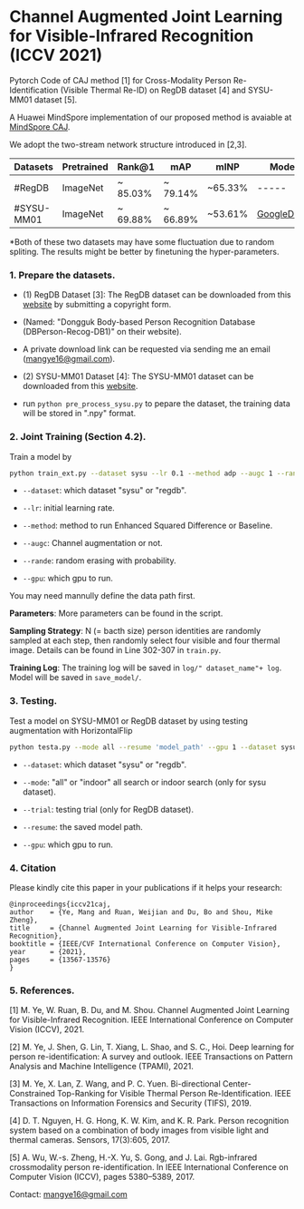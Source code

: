# Channel Augmented Joint Learning for Visible-Infrared Recognition (ICCV 2021) 
Pytorch Code of CAJ method [1] for Cross-Modality Person Re-Identification (Visible Thermal Re-ID) on RegDB dataset [4] and SYSU-MM01 dataset [5]. 

A Huawei MindSpore implementation of our proposed method is avaiable at [MindSpore CAJ](https://gitee.com/mindspore/contrib/tree/master/papers/CAJ).

We adopt the two-stream network structure introduced in [2,3].

|Datasets    | Pretrained| Rank@1  | mAP |  mINP |  Model|
| --------   | -----    | -----  |  -----  | ----- |------|
|#RegDB      | ImageNet | ~ 85.03% | ~ 79.14%|  ~65.33% |----- |
|#SYSU-MM01  | ImageNet | ~ 69.88%  | ~ 66.89% | ~53.61% | [GoogleDrive](https://drive.google.com/file/d/1vIKkB61frqA-zG0RiL282heqthvwkKdO/view?usp=sharing)|

*Both of these two datasets may have some fluctuation due to random spliting. The results might be better by finetuning the hyper-parameters. 

### 1. Prepare the datasets.

- (1) RegDB Dataset [3]: The RegDB dataset can be downloaded from this [website](http://dm.dongguk.edu/link.html) by submitting a copyright form.

- (Named: "Dongguk Body-based Person Recognition Database (DBPerson-Recog-DB1)" on their website). 

- A private download link can be requested via sending me an email (mangye16@gmail.com). 

- (2) SYSU-MM01 Dataset [4]: The SYSU-MM01 dataset can be downloaded from this [website](http://isee.sysu.edu.cn/project/RGBIRReID.htm).

- run `python pre_process_sysu.py` to pepare the dataset, the training data will be stored in ".npy" format.

### 2. Joint Training (Section 4.2).
Train a model by
```bash
python train_ext.py --dataset sysu --lr 0.1 --method adp --augc 1 --rande 0.5 --alpha 1 --square 1 --gamma 1 --gpu 1
```

- `--dataset`: which dataset "sysu" or "regdb".

- `--lr`: initial learning rate.

-  `--method`: method to run Enhanced Squared Difference or Baseline.

-  `--augc`:  Channel augmentation or not.

-  `--rande`:  random erasing with probability.

- `--gpu`:  which gpu to run.

You may need mannully define the data path first.

**Parameters**: More parameters can be found in the script.

**Sampling Strategy**: N (= bacth size) person identities are randomly sampled at each step, then randomly select four visible and four thermal image. Details can be found in Line 302-307 in `train.py`.

**Training Log**: The training log will be saved in `log/" dataset_name"+ log`. Model will be saved in `save_model/`.

### 3. Testing.

Test a model on SYSU-MM01 or RegDB dataset by using testing augmentation with HorizontalFlip
```bash
python testa.py --mode all --resume 'model_path' --gpu 1 --dataset sysu
```
- `--dataset`: which dataset "sysu" or "regdb".

- `--mode`: "all" or "indoor" all search or indoor search (only for sysu dataset).

- `--trial`: testing trial (only for RegDB dataset).

- `--resume`: the saved model path.

- `--gpu`:  which gpu to run.

### 4. Citation

Please kindly cite this paper in your publications if it helps your research:
```
@inproceedings{iccv21caj,
author    = {Ye, Mang and Ruan, Weijian and Du, Bo and Shou, Mike Zheng},
title     = {Channel Augmented Joint Learning for Visible-Infrared Recognition},
booktitle = {IEEE/CVF International Conference on Computer Vision},
year      = {2021},
pages     = {13567-13576}
}
```

###  5. References.

[1] M. Ye, W. Ruan, B. Du, and M. Shou. Channel Augmented Joint Learning for Visible-Infrared Recognition. IEEE International Conference on Computer Vision (ICCV), 2021.

[2] M. Ye, J. Shen, G. Lin, T. Xiang, L. Shao, and S. C., Hoi. 	Deep learning for person re-identification: A survey and outlook. IEEE Transactions on Pattern Analysis and Machine Intelligence (TPAMI), 2021.

[3] M. Ye, X. Lan, Z. Wang, and P. C. Yuen. Bi-directional Center-Constrained Top-Ranking for Visible Thermal Person Re-Identification. IEEE Transactions on Information Forensics and Security (TIFS), 2019.

[4] D. T. Nguyen, H. G. Hong, K. W. Kim, and K. R. Park. Person recognition system based on a combination of body images from visible light and thermal cameras. Sensors, 17(3):605, 2017.

[5] A. Wu, W.-s. Zheng, H.-X. Yu, S. Gong, and J. Lai. Rgb-infrared crossmodality person re-identification. In IEEE International Conference on Computer Vision (ICCV), pages 5380–5389, 2017.

Contact: mangye16@gmail.com

